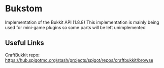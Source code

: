 # Bukstom

Implementation of the Bukkit API (1.8.8)
This implementation is mainly being used for mini-game plugins so some parts will be left unimplemented

## Useful Links

CraftBukkit repo: https://hub.spigotmc.org/stash/projects/spigot/repos/craftbukkit/browse